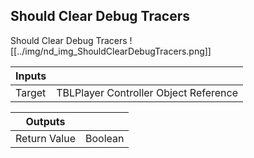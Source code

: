 ## Should Clear Debug Tracers
Should Clear Debug Tracers
![[../img/nd_img_ShouldClearDebugTracers.png]]

|Inputs||
|--|--|
| Target | TBLPlayer Controller Object Reference |

|Outputs||
|--|--|
| Return Value | Boolean |
